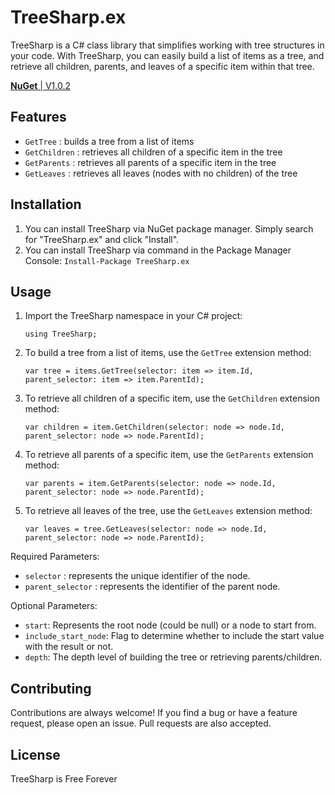 # TreeSharp.ex

TreeSharp is a C# class library that simplifies working with tree structures in your code. With TreeSharp, you can easily build a list of items as a tree, and retrieve all children, parents, and leaves of a specific item within that tree.

[**NuGet** | V1.0.2](https://www.nuget.org/packages/TreeSharp.ex)

## Features

- `GetTree` : builds a tree from a list of items
- `GetChildren` : retrieves all children of a specific item in the tree
- `GetParents` : retrieves all parents of a specific item in the tree
- `GetLeaves` : retrieves all leaves (nodes with no children) of the tree

## Installation

1. You can install TreeSharp via NuGet package manager. Simply search for "TreeSharp.ex" and click "Install".
2. You can install TreeSharp via command in the Package Manager Console: `Install-Package TreeSharp.ex`

## Usage

1. Import the TreeSharp namespace in your C# project:

    `using TreeSharp;`

2. To build a tree from a list of items, use the `GetTree` extension method:

    `var tree = items.GetTree(selector: item => item.Id, parent_selector: item => item.ParentId);`

3. To retrieve all children of a specific item, use the `GetChildren` extension method:

    `var children = item.GetChildren(selector: node => node.Id, parent_selector: node => node.ParentId);`

4. To retrieve all parents of a specific item, use the `GetParents` extension method:

    `var parents = item.GetParents(selector: node => node.Id, parent_selector: node => node.ParentId);`

5. To retrieve all leaves of the tree, use the `GetLeaves` extension method:

    `var leaves = tree.GetLeaves(selector: node => node.Id, parent_selector: node => node.ParentId);`

Required Parameters:

- `selector` : represents the unique identifier of the node.
- `parent_selector` : represents the identifier of the parent node.

Optional Parameters:

- `start`: Represents the root node (could be null) or a node to start from.
- `include_start_node`: Flag to determine whether to include the start value with the result or not.
- `depth`: The depth level of building the tree or retrieving parents/children.

## Contributing

Contributions are always welcome! If you find a bug or have a feature request, please open an issue. Pull requests are also accepted.

## License

TreeSharp is Free Forever
